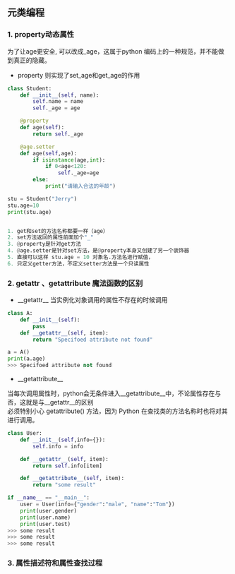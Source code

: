## 元类编程

### 1. property动态属性
为了让age更安全, 可以改成_age，这属于python 编码上的一种规范，并不能做到真正的隐藏。
- property 则实现了set_age和get_age的作用
```python
class Student:
    def __init__(self, name):
        self.name = name
        self._age = age

    @property
    def age(self):
        return self._age

    @age.setter
    def age(self,age):
        if isinstance(age,int):
            if 0<age<120:
                self._age=age
        else:
            print("请输入合法的年龄")

stu = Student("Jerry")
stu.age=10
print(stu.age)


1. get和set的方法名称都要一样（age）
2. set方法返回的属性前面加个"_"
3. @property是针对get方法
4. @age.setter是针对set方法，是@property本身又创建了另一个装饰器
5. 直接可以这样 stu.age = 10 对象名.方法名进行赋值，
6. 只定义getter方法，不定义setter方法是一个只读属性
```

### 2. __getattr__ 、__getattribute__ 魔法函数的区别

- \_\_getattr__
当实例化对象调用的属性不存在的时候调用
```python
class A:
    def __init__(self):
        pass
    def __getattr__(self, item):
        return "Specifoed attribute not found"

a = A()
print(a.age)
>>> Specifoed attribute not found
```

- \_\_getattribute__

当每次调用属性时，python会无条件进入__getattribute__中，不论属性存在与否，这就是与__getattr__的区别  
必须特别小心 getattribute() 方法，因为 Python 在查找类的方法名称时也将对其进行调用。
```python
class User:
    def __init__(self,info={}):
        self.info = info

    def __getattr__(self, item):
        return self.info[item]

    def __getattribute__(self, item):
        return "some result"

if __name__ == "__main__":
    user = User(info={"gender":"male", "name":"Tom"})
    print(user.gender)
    print(user.name)
    print(user.test)
>>> some result
>>> some result
>>> some result
```

### 3. 属性描述符和属性查找过程













